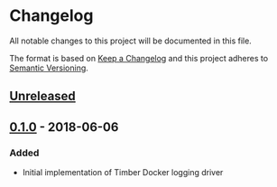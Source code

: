 # Changelog

All notable changes to this project will be documented in this file.

The format is based on [Keep a Changelog](http://keepachangelog.com/en/1.0.0/)
and this project adheres to [Semantic Versioning](http://semver.org/spec/v2.0.0.html).

## [Unreleased]

## [0.1.0] - 2018-06-06

### Added

  - Initial implementation of Timber Docker logging driver

[Unreleased]: https://github.com/timberio/timber-docker-logging-driver/compare/v0.1.0...HEAD
[0.1.0]: https://github.com/timberio/timber-docker-logging-driver/tree/v0.0.1
